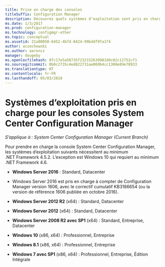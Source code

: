 ```yaml
---
title: Prise en charge des consoles
titleSuffix: Configuration Manager
description: Découvrez quels systèmes d’exploitation sont pris en charge par les consoles System Center Configuration Manager.
ms.date: 1/3/2017
ms.prod: configuration-manager
ms.technology: configmgr-other
ms.topic: conceptual
ms.assetid: 21a80050-6452-4b7d-8424-99bddf9fa1f4
author: aczechowski
ms.author: aaroncz
manager: dougeby
ms.openlocfilehash: 8fc17e5a58735f232152639981d9c02c12752cf1
ms.sourcegitcommit: 0b0c2735c4ed822731ae069b4cc1380e89e78933
ms.translationtype: HT
ms.contentlocale: fr-FR
ms.lasthandoff: 05/03/2018
---
```

# <a name="supported-operating-systems-for-system-center-configuration-manager-consoles"></a>Systèmes d’exploitation pris en charge pour les consoles System Center Configuration Manager

*S’applique à : System Center Configuration Manager (Current Branch)*


 Pour prendre en charge la console System Center Configuration Manager, les systèmes d’exploitation suivants nécessitent au minimum .NET Framework 4.5.2. L’exception est Windows 10 qui requiert au minimum .NET Framework 4.6.  

-   **Windows Server 2016** : Standard, Datacenter  
  - Windows Server 2016 est pris en charge à compter de Configuration Manager version 1606, avec le correctif cumulatif KB3186654 (ou la version de référence 1606 publiée en octobre 2016).  


-   **Windows Server 2012 R2** (x64) : Standard, Datacenter  

-   **Windows Server 2012** (x64) : Standard, Datacenter  

-   **Windows Server 2008 R2 avec SP1** (x64) : Standard, Entreprise, Datacenter  

-   **Windows 10** (x86, x64) : Professionnel, Entreprise  

-   **Windows 8.1** (x86, x64) : Professionnel, Entreprise  

<!---   **Windows 8** (x86, x64): Professional, Enterprise  -removed Jan 12,2018 sms505863-->

-   **Windows 7 avec SP1** (x86, x64) : Professionnel, Entreprise, Édition Intégrale  
